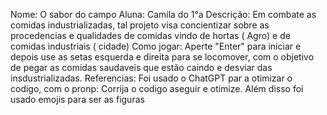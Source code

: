Nome: O sabor do campo
Aluna: Camila do 1°a
Descrição: Em combate as comidas industrializadas, tal projeto visa concientizar sobre as procedencias e qualidades de comidas vindo de hortas ( Agro) e de comidas industriais ( cidade)
Como jogar: Aperte "Enter" para iniciar e depois use as setas esquerda e direita para se locomover, com o objetivo de pegar as comidas saudaveis que estão caindo e desviar das insdustrializadas.
Referencias: Foi usado o ChatGPT par a otimizar o codigo, com o pronp: Corrija o codigo aseguir e otimize. Além disso foi usado emojis para ser as figuras
